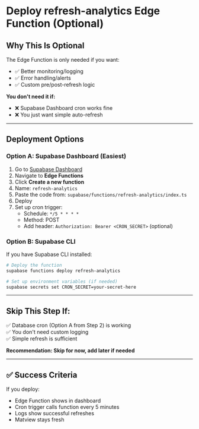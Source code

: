# Deploy refresh-analytics Edge Function (Optional)

## Why This Is Optional

The Edge Function is only needed if you want:
- ✅ Better monitoring/logging
- ✅ Error handling/alerts
- ✅ Custom pre/post-refresh logic

**You don't need it if:**
- ❌ Supabase Dashboard cron works fine
- ❌ You just want simple auto-refresh

---

## Deployment Options

### Option A: Supabase Dashboard (Easiest)

1. Go to [Supabase Dashboard](https://supabase.com/dashboard)
2. Navigate to **Edge Functions**
3. Click **Create a new function**
4. Name: `refresh-analytics`
5. Paste the code from: `supabase/functions/refresh-analytics/index.ts`
6. Deploy
7. Set up cron trigger:
   - Schedule: `*/5 * * * *`
   - Method: POST
   - Add header: `Authorization: Bearer <CRON_SECRET>` (optional)

### Option B: Supabase CLI

If you have Supabase CLI installed:

```bash
# Deploy the function
supabase functions deploy refresh-analytics

# Set up environment variables (if needed)
supabase secrets set CRON_SECRET=your-secret-here
```

---

## Skip This Step If:

✅ Database cron (Option A from Step 2) is working  
✅ You don't need custom logging  
✅ Simple refresh is sufficient  

**Recommendation: Skip for now, add later if needed**

---

## ✅ Success Criteria

If you deploy:
- Edge Function shows in dashboard
- Cron trigger calls function every 5 minutes
- Logs show successful refreshes
- Matview stays fresh


